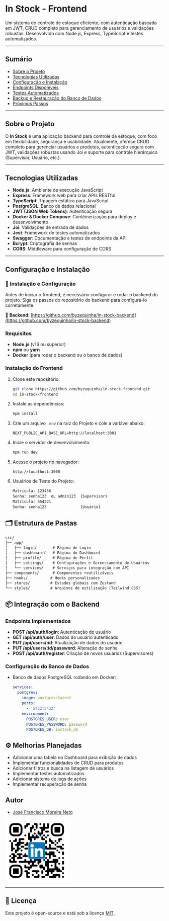 # In Stock - Frontend

Um sistema de controle de estoque eficiente, com autenticação baseada em JWT, CRUD completo para gerenciamento de usuários e validações robustas. Desenvolvido com Node.js, Express, TypeScript e testes automatizados.

---

## Sumário
- [Sobre o Projeto](#sobre-o-projeto)
- [Tecnologias Utilizadas](#tecnologias-utilizadas)
- [Configuração e Instalação](#configuração-e-instalação)
- [Endpoints Disponíveis](#endpoints-disponíveis)
- [Testes Automatizados](#testes-automatizados)
- [Backup e Restauração do Banco de Dados](#backup-e-restauração-do-banco-de-dados)
- [Próximos Passos](#próximos-passos)

---

## Sobre o Projeto

O **In Stock** é uma aplicação backend para controle de estoque, com foco em flexibilidade, segurança e usabilidade. Atualmente, oferece CRUD completo para gerenciar usuários e produtos, autenticação segura com JWT, validações robustas usando Joi e suporte para controle hierárquico (Supervisor, Usuário, etc.).

---

## Tecnologias Utilizadas
- **Node.js**: Ambiente de execução JavaScript
- **Express**: Framework web para criar APIs RESTful
- **TypeScript**: Tipagem estática para JavaScript
- **PostgreSQL**: Banco de dados relacional
- **JWT (JSON Web Tokens)**: Autenticação segura
- **Docker & Docker Compose**: Contêinerização para deploy e desenvolvimento
- **Joi**: Validações de entrada de dados
- **Jest**: Framework de testes automatizados
- **Swagger**: Documentação e testes de endpoints da API
- **Bcrypt**: Criptografia de senhas
- **CORS**: Middleware para configuração de CORS

---

## Configuração e Instalação

### 🔧 Instalação e Configuração

Antes de iniciar o frontend, é necessário configurar e rodar o backend do projeto. Siga os passos do repositório do backend para configurá-lo corretamente:

🔗 **Backend**: [https://github.com/byzequinha/in-stock-backend](https://github.com/byzequinha/in-stock-backend)

### Requisitos
- **Node.js** (v16 ou superior)
- **npm** ou **yarn**
- **Docker** (para rodar o backend ou o banco de dados)



### Instalação do Frontend

1. Clone este repositório:

   ```bash
   git clone https://github.com/byzequinha/in-stock-frontend.git
   cd in-stock-frontend
   ```

2. Instale as dependências:

   ```bash
   npm install
   ```

3. Crie um arquivo  `.env`  na raiz do Projeto e cole a variável abaixo:

   ```env
   NEXT_PUBLIC_API_BASE_URL=http://localhost:3001
   ```

4. Inicie o servidor de desenvolvimento:

   ```bash
   npm run dev
   ```

5. Acesse o projeto no navegador:
   ```
   http://localhost:3000
   ```
6. Usuários de Teste do Projeto:

   ```bash
   Matricula: 123456
   Senha: senha123  ou admin123  (Supervisor)
   Matricula: 654321
   Senha: senha123               (Usuário)
   ```

## 🗂️ Estrutura de Pastas

```plaintext
src/
├── app/
│   ├── login/       # Página de Login
│   ├── dashboard/   # Página do Dashboard
│   ├── profile/     # Página de Perfil
│   ├── settings/    # Configurações e Gerenciamento de Usuários
│   └── services/    # Serviços para integração com API
├── components/      # Componentes reutilizáveis
├── hooks/          # Hooks personalizados
├── stores/         # Estados globais com Zustand
└── styles/         # Arquivos de estilização (Tailwind CSS)
```

## 📦 Integração com o Backend

### Endpoints Implementados

- **POST /api/auth/login**: Autenticação do usuário
- **GET /api/auth/user**: Dados do usuário autenticado
- **PUT /api/users/:id**: Atualização de dados do usuário
- **PUT /api/users/:id/password**: Alteração de senha
- **POST /api/auth/register**: Criação de novos usuários (Supervisores)

### Configuração do Banco de Dados

- Banco de dados PostgreSQL rodando em Docker:
  ```yaml
  services:
    postgres:
      image: postgres:latest
      ports:
        - '5432:5432'
      environment:
        POSTGRES_USER: user
        POSTGRES_PASSWORD: password
        POSTGRES_DB: instock_db
  ```

## ⚙️ Melhorias Planejadas

- Adicionar uma tabela no Dashboard para exibição de dados
- Implementar funcionalidades de CRUD para produtos
- Adicionar filtros e busca na listagem de usuários
- Implementar testes automatizados
- Adicionar sistema de logs de ações
- Implementar recuperação de senha

## Autor

- [José Francisco Moreira Neto](https://github.com/byzequinha)

![Logo](https://github.com/byzequinha/byzequinha/blob/main/Linkedin%20_qrcode%20Zequinha%20200px.png)

---

## 📝 Licença

Este projeto é open-source e está sob a licença [MIT](LICENSE).
